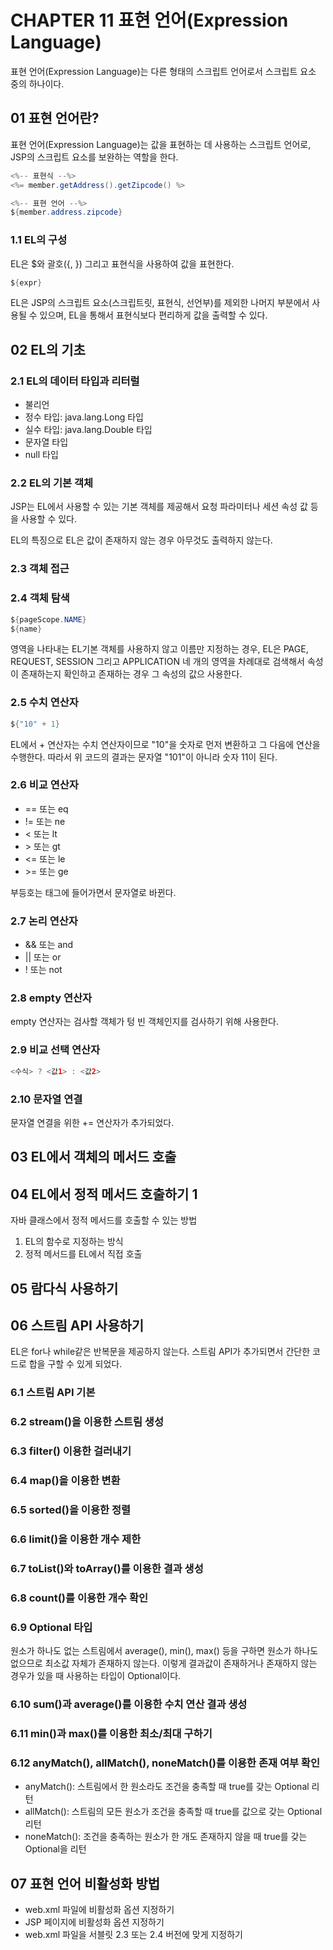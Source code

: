 # CHAPTER 11 표현 언어(Expression Language)
표현 언어(Expression Language)는 다른 형태의 스크립트 언어로서 스크립트 요소 중의 하나이다.

## 01 표현 언어란?
표현 언어(Expression Language)는 값을 표현하는 데 사용하는 스크립트 언어로, JSP의 스크립트 요소를 보완하는 역할을 한다.

```java
<%-- 표현식 --%>
<%= member.getAddress().getZipcode() %>

<%-- 표현 언어 --%>
${member.address.zipcode}
```

### 1.1 EL의 구성
EL은 $와 괄호({, }) 그리고 표현식을 사용하여 값을 표현한다.
```java
${expr}
```
EL은 JSP의 스크립트 요소(스크립트릿, 표현식, 선언부)를 제외한 나머지 부분에서 사용될 수 있으며, EL을 통해서 표현식보다 편리하게 값을 출력할 수 있다.

## 02 EL의 기초
### 2.1 EL의 데이터 타입과 리터럴
- 불리언
- 정수 타입: java.lang.Long 타입
- 실수 타입: java.lang.Double 타입
- 문자열 타입
- null 타입

### 2.2 EL의 기본 객체
JSP는 EL에서 사용할 수 있는 기본 객체를 제공해서 요청 파라미터나 세션 속성 값 등을 사용할 수 있다.

EL의 특징으로 EL은 값이 존재하지 않는 경우 아무것도 출력하지 않는다.
### 2.3 객체 접근
### 2.4 객체 탐색
```java
${pageScope.NAME}
${name}
```
영역을 나타내는 EL기본 객체를 사용하지 않고 이름만 지정하는 경우, EL은 PAGE, REQUEST, SESSION 그리고 APPLICATION 네 개의 영역을 차례대로 검색해서 속성이 존재하는지 확인하고 존재하는 경우 그 속성의 값으 사용한다.
### 2.5 수치 연산자
```java
${"10" + 1}
```
EL에서 + 연산자는 수치 연산자이므로 "10"을 숫자로 먼저 변환하고 그 다음에 연산을 수행한다.
따라서 위 코드의 결과는 문자열 "101"이 아니라 숫자 11이 된다.
### 2.6 비교 연산자
- == 또는 eq
- != 또는 ne
- < 또는 lt
- \> 또는 gt
- <= 또는 le
- \>= 또는 ge

부등호는 태그에 들어가면서 문자열로 바뀐다.
### 2.7 논리 연산자
- && 또는 and
- || 또는 or
- ! 또는 not
### 2.8 empty 연산자
empty 연산자는 검사할 객체가 텅 빈 객체인지를 검사하기 위해 사용한다.
### 2.9 비교 선택 연산자
```java
<수식> ? <값1> : <값2>
```
### 2.10 문자열 연결
문자열 연결을 위한 += 연산자가 추가되었다.

## 03 EL에서 객체의 메서드 호출

## 04 EL에서 정적 메서드 호출하기 1
자바 클래스에서 정적 메서드를 호출할 수 있는 방법
1. EL의 함수로 지정하는 방식
2. 정적 메서드를 EL에서 직접 호출

## 05 람다식 사용하기

## 06 스트림 API 사용하기
EL은 for나 while같은 반복문을 제공하지 않는다. 스트림 API가 추가되면서 간단한 코드로 합을 구할 수 있게 되었다.
### 6.1 스트림 API 기본
### 6.2 stream()을 이용한 스트림 생성
### 6.3 filter() 이용한 걸러내기
### 6.4 map()을 이용한 변환
### 6.5 sorted()을 이용한 정렬
### 6.6 limit()을 이용한 개수 제한
### 6.7 toList()와 toArray()를 이용한 결과 생성
### 6.8 count()를 이용한 개수 확인
### 6.9 Optional 타입
원소가 하나도 없는 스트림에서 average(), min(), max() 등을 구하면 원소가 하나도 없으므로 최소값 자체가 존재하지 않는다. 
이렇게 결과값이 존재하거나 존재하지 않는 경우가 있을 때 사용하는 타입이 Optional이다.
### 6.10 sum()과 average()를 이용한 수치 연산 결과 생성
### 6.11 min()과 max()를 이용한 최소/최대 구하기
### 6.12 anyMatch(), allMatch(), noneMatch()를 이용한 존재 여부 확인
- anyMatch(): 스트림에서 한 원소라도 조건을 충족할 때 true를 갖는 Optional 리턴
- allMatch(): 스트림의 모든 원소가 조건을 충족할 때 true를 값으로 갖는 Optional 리턴
- noneMatch(): 조건을 충족하는 원소가 한 개도 존재하지 않을 때 true를 갖는 Optional을 리턴

## 07 표현 언어 비활성화 방법
- web.xml 파일에 비활성화 옵션 지정하기
- JSP 페이지에 비활성화 옵션 지정하기
- web.xml 파일을 서블릿 2.3 또는 2.4 버전에 맞게 지정하기